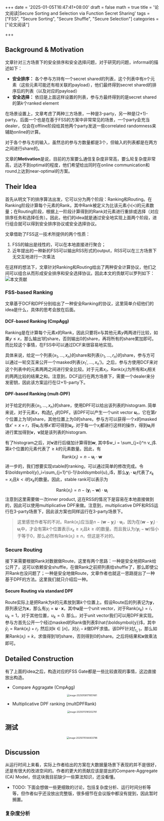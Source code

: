 +++
date = '2025-01-05T16:47:41+08:00'
draft = false
math = true
title = '论文阅读|Secure Sorting and Selection via Function Secret Sharing'
tags = ["FSS", "Secure Sorting", "Secure Shuffle", "Secure Selection"]
categories = ["论文阅读"]

+++

## Background & Motivation

文章针对三方场景下的安全排序和安全选择问题，对于研究的问题，informal的描述如下：

* **安全排序：** 各个参与方持有一个secret shared的列表，这个列表中有$n$个元素（这些元素可能还有相关联的payload），他们最终得到secret shared的排序后的列表（以及对应的payload）
* **安全选择：** 依旧是上面这样设置的列表，参与方最终得到的是secret shared的第$k$个ranked element

在场景设置上，文章考虑了两种三方场景，一种是3-party，另一种是(2+1)-party。后面一个也是在基于FSS的方案中非常常见的场景，一个party会充当dealer，仅会在offline阶段给其他两个party发送一些correlated randomness来辅助online的计算。

对于各个参与方的输入，虽然总的参与方数量都是3个，但输入的列表都是在两方之间进行share的。

文章的**Motivation**是说，目前的方案要么通信复杂度非常高，要么轮复杂度非常高，远达不到optimal的程度，他们希望给出同时在online communication和round上达到near-optimal的方案。

## Their Idea

首先从明文下的排序算法出发，它可以分为两个阶段：Ranking和Routing。在Ranking阶段计算每个元素的Rank，其中Rank被定义为比该元素小$(<)$的元素数量；在Routing阶段，根据上一阶段计算得到的Rank对元素进行重排或选择（对应排序任务和选择任务）。因此，他们的idea就是通过安全地实现上面两个阶段，进行组合就可以得到安全排序协议或安全选择协议。

文章借助了FSS这一技术所提供的两个性质：

1. FSS的输出是线性的，可以在本地直接进行聚合；
2. 近年提出的一种新的FSS可以输出RSS形式的output，RSS可以在三方场景下无交互地进行一次乘法

在这样的想法下，文章针对Ranking和Routing给出了两种安全计算协议，他们之间可以组合从而形成安全排序和安全选择协议。因此本文的贡献可以罗列如下：![本文贡献](img/image-20250108165401205.png)

### FSS-based Ranking

文章基于DCF和DPF分别给出了一种安全Ranking的协议，这里简单介绍他们的idea是什么，具体的思考会放在后面。

#### DCF-based Ranking (CmpAgg)

Ranking是在计算每个元素$x$的Rank，因此只要将$x$与其他元素$y$两两进行比较，如果$y\leq x$，那么输出1的share，否则输出0的share，再将所有的share累加即可。而比较这个事情，在FSS中可以通过DCF来很容易地实现。

具体来说，给定一个列表$\{x_1, \dots, x_n\}$的share和列表$\{r_1, \dots, r_n\}$的share，参与方可以通过一轮交互来公开一个masked列表$\{x_1',\dots,x_n'\}$。之后，参与方使用DCF来对这个列表中的元素两两之间进行安全比较。对于元素$x_i$，$\textsf{Rank}(x_i)$为所有和$x_i$相关的两两比较的结果之和。注意到，DCF运行在两方场景下，需要一个dealer来分发密钥，因此该方案运行在(2+1)-party下。

#### DPF-based Ranking (mult-DPF)

对于给定的列表$\{x_1,\dots, x_n\}$的share，使用DPF可以给出该列表的histogram. 简单来说，对于元素$x$，构造$f_{r,1}$的DPF。该DPF可以产生一个unit vector $\boldsymbol{u}_r$，它在第$r$个位置上为1的share，其他位置上为0的share。参与方可以获得一个$x$的masked值$x'=x+r$，将$\boldsymbol{u}_{r}$左移$x'$即可得到$\boldsymbol{u}_x$. 对于每一个$x_i$都进行这样的操作，得到$\boldsymbol{u}_i$并进行累加得到$\boldsymbol{v}$，$\boldsymbol{v}$就是该列表的histogram.

有了histogram之后，对$\boldsymbol{v}$进行后缀加计算得到$\boldsymbol{w},$ 其中$w_i = \sum_{j=i}^n v_j$. 第$k$个位置的元素代表了$\geq k$的元素数量。因此，有
$$
\textsf{Rank}(x_i) = n - \boldsymbol{u}_i\cdot \boldsymbol{w}
$$
进一步的，我们想要实现stable的ranking，可以通过简单的修改完成。令$\boldsymbol{y}_i=\sum_{j=1}^{i-1}\boldsymbol{u}_i$，那么$\boldsymbol{y}_i\cdot \boldsymbol{u}_i$代表了$x_k=x_i$且$k<i$的$x_k$的数量。因此，stable rank可以表示为


$$
\textsf{Rank}(x_i) = n - (\boldsymbol{y}_i - \boldsymbol{w})\cdot \boldsymbol{u}_i
$$
注意到这里需要做一次inner product, 这在RSS的情况下是容易在本地直接做到的，因此可以使用multiplicative DPF来做。注意到，multiplicative DPF和RSS运行在3-party场景下，因此该方案也同样运行在3-party场景下。

> 这里感觉作者写的不对。$\textsf{Rank}(x_i)$应当是$n - (\boldsymbol{w}-\boldsymbol{y}_i)\cdot \boldsymbol{u}_i$，因为在$(\boldsymbol{w}-\boldsymbol{y}_i)\cdot\boldsymbol{u}_i$中，才会有第$k$个位置表示$x_k\geq x_i$且$k\geq i$的数量。而且我认为$(\boldsymbol{y}_i-\boldsymbol{w})$恒小于等于0，那么必然有$\textsf{Rank}(x_i)\geq n$，但这是不对的。

### Secure Routing

接下来需要根据Rank对数据做Route，这里有两个思路：一种是安全地把Rank给公开了，这可以依赖安全shuffle，在做Rank之前把列表给shuffle了，那么即使公开Rank也没问题了；一种是安全地做Route，文章作者也就这一思路提出了一种基于DPF的方法。这里我们就只介绍后一种。

#### Secure Routing via standard DPF

Route实际上是把Rank为$k$的元素放到第$k$个位置上。假设Route后的列表记为$\boldsymbol{y}$，原列表记为$\boldsymbol{x}$，那么有$y_i=\boldsymbol{u}\cdot\boldsymbol{x}$，其中$\boldsymbol{u}$是一个unit vector，对于$\textsf{Rank}(x_k)=i$，$u_k = 1$，对于其他位置，$u_k=0$. 那么，对于unit vector我们可以用DPF来实现。参与方首先公开一个经过masked的Rank值列表$\hat{\boldsymbol{y}}$，其中$\hat{y}_i=\textsf{Rank}(x_i)+r_i$. 然后对$k\in[n]$，对$\hat{y}_i-k$做DPF求值。该DPF针对$f_{r_i, 1}$，那么如果$\textsf{Rank}(x_i)=k$，求值得到1的share，否则得到0的share。之后将结果和$\boldsymbol{x}$做乘法即可。

## Detailed Construction

有了上面的idea之后，构造对应的FSS Gate都是一些比较直观的事情，这边直接放出构造。

* Compare Aggragate ($\textsf{CmpAgg}$)

<center><img src="img/image-20250108171857481.png" alt="image-20250108171857481" style="zoom:50%;"/></center>

* Multiplicative DPF ranking ($\textsf{multDPFRank}$)

<center><img src="img/image-20250113161202761.png" alt="image-20250113161202761" style="zoom:50%;" /></center>

## 测试

<center><img src="img/image-20250115144403796.png" alt="image-20250115144403796" style="zoom:50%;" /></center>

## Discussion

从运行时间上来看，实际上作者给出的方案在大数据量场景下表现的并不是很好，还是有很大的改进空间的。作者的更大的贡献应该是提出的Compare-Aggregate (CA) Model，但这块我目前缺少一些算法知识，还没看懂。

* TODO: 下面会想做一些更细致的讨论，包括复杂度分析、运行时间分析等等，但作者似乎还没放出完整版，很多细节在会议版中都没有提到，因此暂时搁置。

### 复杂度分析
